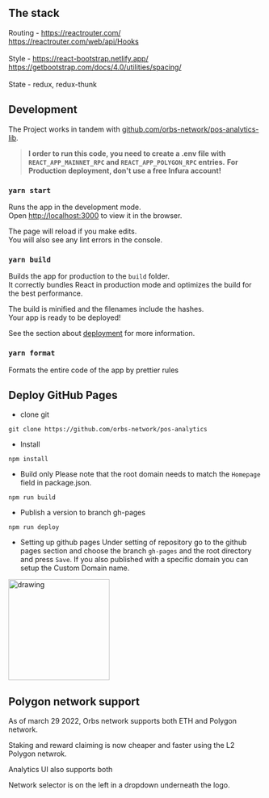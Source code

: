 ## The stack

Routing - https://reactrouter.com/ <br />
https://reactrouter.com/web/api/Hooks <br /><br />
Style - https://react-bootstrap.netlify.app/ <br />
https://getbootstrap.com/docs/4.0/utilities/spacing/ <br /><br />
State - redux, redux-thunk <br />

## Development

The Project works in tandem with [github.com/orbs-network/pos-analytics-lib](orbs-network/pos-analytics-lib). 

> **I order to run this code, you need to create a .env file with `REACT_APP_MAINNET_RPC` and `REACT_APP_POLYGON_RPC` entries.**
**For Production deployment, don't use a free Infura account!**

### `yarn start`

Runs the app in the development mode.<br />
Open [http://localhost:3000](http://localhost:3000) to view it in the browser.

The page will reload if you make edits.<br />
You will also see any lint errors in the console.

### `yarn build`

Builds the app for production to the `build` folder.<br />
It correctly bundles React in production mode and optimizes the build for the best performance.

The build is minified and the filenames include the hashes.<br />
Your app is ready to be deployed!

See the section about [deployment](https://facebook.github.io/create-react-app/docs/deployment) for more information.

### `yarn format`

Formats the entire code of the app by prettier rules

## Deploy GitHub Pages

* clone git
```
git clone https://github.com/orbs-network/pos-analytics
```

* Install
```
npm install
```

* Build only
Please note that the root domain needs to match the `Homepage` field in package.json.
```
npm run build
```

* Publish a version to branch gh-pages
```
npm run deploy
```

* Setting up github pages
Under setting of repository go to the github pages section and choose the branch `gh-pages` and the root directory and press `Save`. If you also published with a specific domain you can setup the Custom Domain name.

<img src="https://analyticsinsight.b-cdn.net/wp-content/uploads/2022/03/Polygon-MATIC-amp-Terra-LUNA-Price-Drop-Bitgert-Surge-To.jpeg" alt="drawing" width="200"/>

## Polygon network support
As of march 29 2022, Orbs network supports both ETH and Polygon network.

Staking and reward claiming is now cheaper and faster using the L2 Polygon netwrok.

Analytics UI also supports both

Network selector is on the left in a dropdown underneath the logo.




